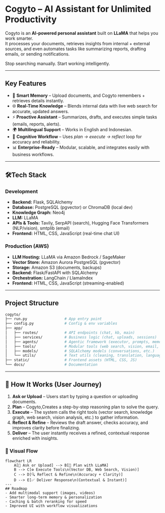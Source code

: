 # Cogyto – AI Assistant for Unlimited Productivity  

Cogyto is an **AI-powered personal assistant** built on **LLaMA** that helps you work smarter.  
It processes your documents, retrieves insights from internal + external sources, and even automates tasks like summarizing reports, drafting emails, or sending notifications.  

Stop searching manually. Start working intelligently.  

---

## Key Features  

- 🧠 **Smart Memory** – Upload documents, and Cogyto remembers + retrieves details instantly.  
- 🌐 **Real-Time Knowledge** – Blends internal data with live web search for accurate, updated answers.  
- ⚡ **Proactive Assistant** – Summarizes, drafts, and executes simple tasks (emails, reports, alerts).  
- 🌍 **Multilingual Support** – Works in English and Indonesian.  
- 🔄 **Cognitive Workflow** – Uses *plan → execute → reflect* loop for accuracy and reliability.  
- 📊 **Enterprise-Ready** – Modular, scalable, and integrates easily with business workflows.  

---

## 🛠Tech Stack  

### Development  
- **Backend:** Flask, SQLAlchemy  
- **Database:** PostgreSQL (pgvector) or ChromaDB (local dev)  
- **Knowledge Graph:** Neo4j  
- **LLM:** LLaMA  
- **APIs & Tools:** Tavily, SerpAPI (search), Hugging Face Transformers (NLP/vision), smtplib (email)  
- **Frontend:** HTML, CSS, JavaScript (real-time chat UI)  

### Production (AWS)  
- **LLM Hosting:** LLaMA via Amazon Bedrock / SageMaker  
- **Vector Store:** Amazon Aurora PostgreSQL (pgvector)  
- **Storage:** Amazon S3 (documents, backups)  
- **Backend:** Flask/FastAPI with SQLAlchemy  
- **Orchestration:** LangChain / LlamaIndex  
- **Frontend:** HTML, CSS, JavaScript (streaming-enabled)  

---

## Project Structure  

```bash
cogyto/
├── run.py                 # App entry point
├── config.py              # Config & env variables
├── app/
│   ├── routes/            # API endpoints (chat, kb, main)
│   ├── services/          # Business logic (chat, uploads, sessions)
│   ├── agents/            # Agentic framework (executor, prompts, memory manager)
│   ├── tools/             # Modular tools (web search, vision, email, knowledge graph)
│   ├── models/            # SQLAlchemy models (conversations, etc.)
│   └── utils/             # Text utils (cleaning, translation, language detection)
├── static/                # Frontend assets (HTML, CSS, JS)
└── docs/                  # Documentation
```
---
## 🧠 How It Works (User Journey)  

1. **Ask or Upload** – Users start by typing a question or uploading documents.  
2. **Plan** – Cogyto,Creates a step-by-step reasoning plan to solve the query.  
3. **Execute** – The system calls the right tools (vector search, knowledge graph, web search, vision analysis, etc.) to gather information.  
4. **Reflect & Refine** – Reviews the draft answer, checks accuracy, and improves clarity before finalizing.  
5. **Deliver** – The user instantly receives a refined, contextual response enriched with insights.  

### 🔄 Visual Flow  

```mermaid
flowchart LR
    A[👤 Ask or Upload] --> B[🧠 Plan with LLaMA]
    B --> C[⚙️ Execute Tools\n(Vector DB, Web Search, Vision)]
    C --> D[🔍 Reflect & Refine\n(Accuracy + Clarity)]
    D --> E[✅ Deliver Response\n(Contextual & Instant)]
---
## Roadmap
- Add multimodal support (images, videos)
- Smarter long-term memory & personalization
- Caching & batch reranking for speed
- Improved UI with workflow visualizations
